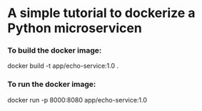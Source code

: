 # A simple tutorial to dockerize a Python microservicen

### To build the docker image: 
docker build -t app/echo-service:1.0 .

### To run the docker image: 
docker run -p 8000:8080 app/echo-service:1.0

